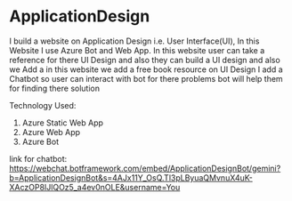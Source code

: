 # ApplicationDesign
I build a website on Application Design i.e. User Interface(UI), In this Website I use Azure Bot  and Web App. In this website  user can take a reference for there UI Design and also they can build a UI design and also we Add a in this website we add a free book resource on UI Design I add a Chatbot so user can interact with bot for there problems bot will help them for finding there solution

Technology Used:
1. Azure Static Web App
2. Azure Web App
3. Azure Bot

link for chatbot: https://webchat.botframework.com/embed/ApplicationDesignBot/gemini?b=ApplicationDesignBot&s=4AJx11Y_OsQ.Tl3pLByuaQMvnuX4uK-XAczOP8IJlQOz5_a4ev0nOLE&username=You
